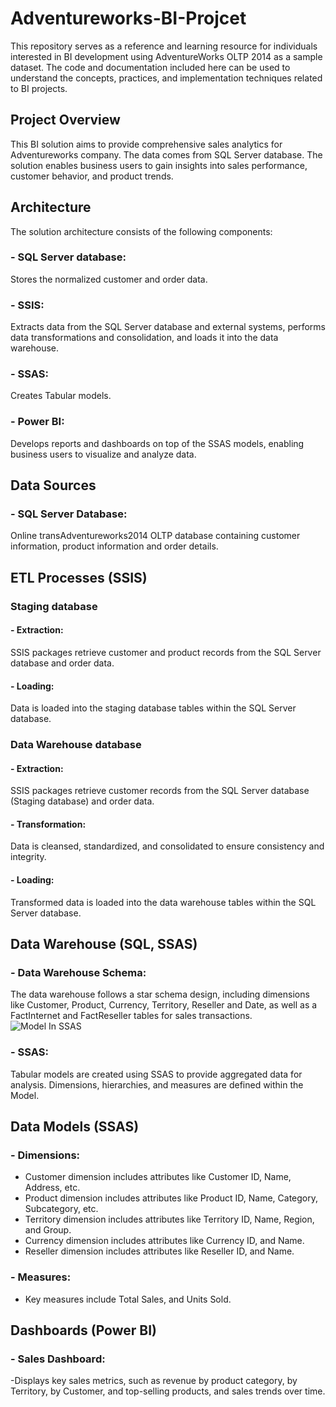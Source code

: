 # Adventureworks-BI-Projcet
This repository serves as a reference and learning resource for individuals interested in BI development using AdventureWorks OLTP 2014 as a sample dataset. The code and documentation included here can be used to understand the concepts, practices, and implementation techniques related to BI projects.


## Project Overview

This BI solution aims to provide comprehensive sales analytics for Adventureworks company. The data comes from SQL Server database. The solution enables business users to gain insights into sales performance, customer behavior, and product trends.  

## Architecture
 The solution architecture consists of the following components: 
### - SQL Server database:
 Stores the normalized customer and order data. 
### - SSIS: 
Extracts data from the SQL Server database and external systems, performs data transformations and consolidation, and loads it into the data warehouse.
### - SSAS: 
Creates Tabular models. 
### - Power BI: 
Develops reports and dashboards on top of the SSAS models, enabling business users to visualize and analyze data. 

## Data Sources
### - SQL Server Database: 
Online transAdventureworks2014 OLTP database containing customer information, product information and order details. 

## ETL Processes (SSIS)
### Staging database
#### - Extraction: 
SSIS packages retrieve customer and product records from the SQL Server database and order data. 
#### - Loading: 
 Data is loaded into the staging database tables within the SQL Server database.

### Data Warehouse database
#### - Extraction:
 SSIS packages retrieve customer records from the SQL Server database (Staging database) and order data. 
#### - Transformation: 
Data is cleansed, standardized, and consolidated to ensure consistency and integrity.
#### - Loading: 
Transformed data is loaded into the data warehouse tables within the SQL Server database.
## Data Warehouse (SQL, SSAS)
### - Data Warehouse Schema: 
The data warehouse follows a star schema design, including dimensions like Customer, Product, Currency, Territory, Reseller and Date, as well as a FactInternet and FactReseller tables for sales transactions. 
![Model In SSAS](https://github.com/Othman5352/Adventureworks-BI-Projcet/assets/140977589/7e2cb6f5-09b4-42ac-af4a-9a8d3367bdcd)

### - SSAS: 
Tabular models are created using SSAS to provide aggregated data for analysis. Dimensions, hierarchies, and measures are defined within the Model. 

## Data Models (SSAS)
### - Dimensions: 
- Customer dimension includes attributes like Customer ID, Name, Address, etc. 
- Product dimension includes attributes like Product ID, Name, Category, Subcategory, etc. 
- Territory dimension includes attributes like Territory ID, Name, Region, and Group. 
- Currency dimension includes attributes like Currency ID, and Name. 
- Reseller dimension includes attributes like Reseller ID, and Name. 

### - Measures:
- Key measures include Total Sales, and Units Sold. 

## Dashboards (Power BI)
### - Sales Dashboard: 
-Displays key sales metrics, such as revenue by product category, by Territory, 
by Customer, and top-selling products, and sales trends over time. 
